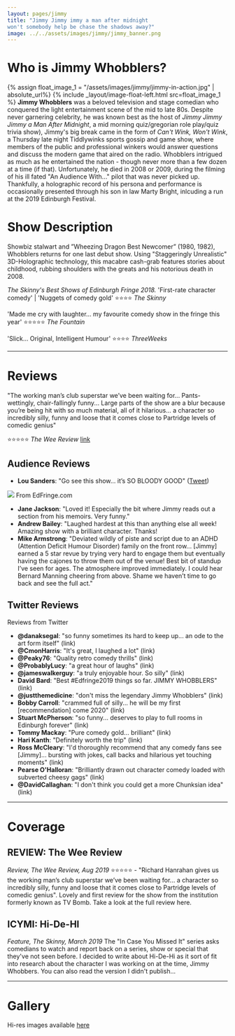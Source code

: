```yaml
---
layout: pages/jimmy
title: "Jimmy Jimmy immy a man after midnight
won't somebody help be chase the shadows away?"
image: ../../assets/images/jimmy/jimmy_banner.png
---
```

# Who is Jimmy Whobblers?
{% assign float_image_1 = "/assets/images/jimmy/jimmy-in-action.jpg" | absolute_url%}
{% include _layout/image-float-left.html src=float_image_1 %}
**Jimmy Whobblers** was a beloved television and stage comedian who conquered the light entertainment scene of the mid to late 80s. Despite never garnering celebrity, he was known best as the host of *Jimmy Jimmy Jimmy a Man After Midnight*, a mid morning quiz/gregorian role play/quiz trivia show), Jimmy's big break came in the form of *Can't Wink, Won't Wink*, a Thursday late night Tiddlywinks sports gossip and game show, where members of the public and professional winkers would answer questions and discuss the modern game that aired on the radio. Whobblers intrigued as much as he entertained the nation - though never more than a few dozen at a time (if that). Unfortunately, he died in 2008 or 2009, during the filming of his ill fated "An Audience With..." pilot that was never picked up. Thankfully, a holographic record of his persona and performance is occasionally presented through his son in law Marty Bright, inlcuding a run at the 2019 Edinburgh Festival.

# Show Description
Showbiz stalwart and ”Wheezing Dragon Best Newcomer” (1980, 1982), Whobblers returns for one last debut show. Using "Staggeringly Unrealistic" 3D-Holographic technology, this macabre cash-grab features stories about childhood, rubbing shoulders with the greats and his notorious death in 2008.

*The Skinny's Best Shows of Edinburgh Fringe 2018.*
'First-rate character comedy' \| 'Nuggets of comedy gold' ⭐⭐⭐⭐ *The Skinny* 

'Made me cry with laughter… my favourite comedy show in the fringe this year' ⭐⭐⭐⭐⭐ *The Fountain*

'Slick... Original, Intelligent Humour'  ⭐⭐⭐⭐ *ThreeWeeks*

---

# Reviews
"The working man’s club superstar we’ve been waiting for... Pants-wettingly, chair-fallingly funny... Large parts of the show are a blur because you’re being hit with so much material, all of it hilarious... a character so incredibly silly, funny and loose that it comes close to Partridge levels of comedic genius"

⭐⭐⭐⭐⭐ *The Wee Review* [link](https://theweereview.com/review/an-audience-with-that-never-was-but-is-an-audience-with-jimmy-whobblers-with-jimmy-whobblers/)

## Audience Reviews
- **Lou Sanders**: "Go see this show... it’s SO BLOODY GOOD" ([Tweet](https://www.google.com/url?q=https%3A%2F%2Ftwitter.com%2FLouSanders%2Fstatus%2F1163447558078943233%3Fs%3D20&sa=D&sntz=1&usg=AOvVaw3M9S7wrIJ4pLKyfK_q2sIA))
<img src="https://lh4.googleusercontent.com/dS7tsBC87SgPP5XUGwexCqqvikTdlU5HyrXUvjeIzad6gCo9gg-qzwv461gVOe9tf7AKhWdtVtC80P-BCfKz44A7xkI3sqdphcy_F1QXNwXKNINV=w1280" />
From EdFringe.com

- **Jane Jackson**: "Loved it! Especially the bit where Jimmy reads out a section from his memoirs. Very funny."
- **Andrew Bailey**: "Laughed hardest at this than anything else all week! Amazing show with a brilliant character. Thanks!
- **Mike Armstrong**: "Deviated wildly of piste and script due to an ADHD (Attention Deficit Humour Disorder) family on the front row... [Jimmy] earned a 5 star revue by trying very hard to engage them but eventually having the cajones to throw them out of the venue! Best bit of standup I’ve seen for ages. The atmosphere improved immediately. I could hear Bernard Manning cheering from above.  Shame we haven’t time to go back and see the full act."

## Twitter Reviews
Reviews from Twitter
- **@danaksegal**: "so funny sometimes its hard to keep up... an ode to the art form itself" (link)
- **@CmonHarris**: "It's great, I laughed a lot" (link)
- **@Peaky76**: "Quality retro comedy thrills" (link)
- **@ProbablyLucy**: "a great hour of laughs" (link)
- **@jameswalkerguy**: "a truly enjoyable hour. So silly" (link)
- **David Bard**: "Best #Edfringe2019 things so far. JIMMY WHOBBLERS" (link)
- **@justthemedicine**: "don't miss the legendary Jimmy Whobblers" (link)
- **Bobby Carroll**: "crammed full of silly... he will be my first \[recommendation\] come 2020" (link)
- **Stuart McPherson**: "so funny... deserves to play to full rooms in Edinburgh forever" (link)
- **Tommy Mackay**: "Pure comedy gold... brilliant" (link)
- **Hari Kanth**: "Definitely worth the trip" (link)
- **Ross McCleary**: "I'd thoroughly recommend that any comedy fans see \[Jimmy\]... bursting with jokes, call backs and hilarious yet touching moments" (link)
- **Pearse O'Halloran**: "Brilliantly drawn out character comedy loaded with subverted cheesy gags" (link)
- **@DavidCallaghan**: "I don't think you could get a more Chunksian idea" (link)

---

# Coverage
## REVIEW: The Wee Review
*Review, The Wee Review, Aug 2019* 
⭐⭐⭐⭐⭐ - "Richard Hanrahan gives us the working man’s club superstar we’ve been waiting for... a character so incredibly silly, funny and loose that it comes close to Partridge levels of comedic genius". Lovely and first review for the show from the institution formerly known as TV Bomb. Take a look at the full review here.

## ICYMI: Hi-De-HI
*Feature, The Skinny, March 2019*
The "In Case You Missed It" series asks comedians to watch and report back on a series, show or special that they've not seen before. I decided to write about Hi-De-Hi as it sort of fit into research about the character I was working on at the time, Jimmy Whobbers. You can also read the version I didn't publish...

---

# Gallery
Hi-res images available [here](https://drive.google.com/open?id=1NiGR-xtJkBVuXvb_LKp9OzOAT1Sjc2Ge)

